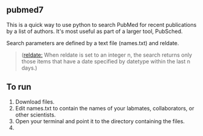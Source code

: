 ## pubmed7
This is a quick way to use python to search PubMed for recent publications by a list of authors. It's most useful as part of a larger tool, PubSched. 

Search parameters are defined by a text file (names.txt) and reldate.

>(<a href="https://www.ncbi.nlm.nih.gov/books/NBK25499/">reldate:</a> When reldate is set to an integer n, the search returns only those items that have a date specified by datetype within the last n days.)

## To run

1. Download files.
2. Edit names.txt to contain the names of your labmates, collaborators, or other scientists.
3. Open your terminal and point it to the directory containing the files.
4. 
